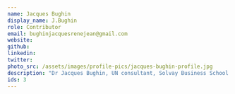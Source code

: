 ```yaml
---
name: Jacques Bughin
display_name: J.Bughin
role: Contributor
email: bughinjacquesrenejean@gmail.com
website:
github: 
linkedin: 
twitter: 
photo_src: /assets/images/profile-pics/jacques-bughin-profile.jpg
description: "Dr Jacques Bughin, UN consultant, Solvay Business School Free university of Brussels, Portulan Institute and G20Y, former Director McKinsey Global Institute, and senior partner McKinsey & Company"
ids: 3
---
```


